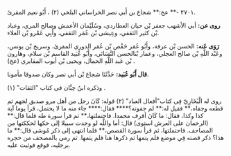 ٢٧٠١ -** عخ:** شجاع بن أَبي نصر الخراساني البلخي (٢) ، أَبُو نعيم المقرئ.

**روى عن:** أبي الأشهب جعفر بْن حيان العطاردي، وسُلَيْمان الأعمش وصالح المري، وعباد بْن كثير الثقفي، وعِيسَى بْن عُمَر الثقفي، وأَبِي عَمْرو بْن العلاء.

**رَوَى عَنه:** الحسن بْن عرفة، وأَبُو عُمَر حَفْص بْن عُمَر الدوري المقرئ، وسريج بْن يونس، وعَبْد اللَّهِ بْن صالح العجلي، وعمار بْنالحسن النَّسَائي، وأَبُو عُبَيد القاسم بْن سلام، وهارون بْن عَبد اللَّهِ الحمال، ويحيى بْن أيوب المقابري (عخ) .

**قال أَبُو عُبَيد:** حَدَّثَنَا شجاع بْن أَبي نصر وكان صدوقا مأمونا.

وذكره ابنُ حِبَّان في كتاب "الثقات" (١) .

روى له الْبُخَارِيّ فِي كتاب"أفعال العباد" (٢) قوله: كَانَ رجل من أهل مرو صديق لجهم ثم قطعه وجفاه،** فقيل له:** لم جفوته؟**** فقال:**** جاء منه ما لا يحتمل، قرأ يوما آية كذا وكذا، فقال: ما كَانَ أقرف محمدا. فاحتملتها،** ثم قرأ سورة طه فلما قال:** (الرحمان على العرش استوى) قال: أما واللَّه لو وجدت سبيلا إلى حكها لحككتها من المصاحف. فاحتملتها، ثم قرأ سورة القصص،** فلما انتهى إلى ذكر مُوسَى قال:** ما هذا؟ ذكر قصته فِي موضع فلم يتمها ثم ذكرها هنا فلم يتمها. ثم رمى بالمصحف من حجره برجليه، فوقع فوثبت عليه.